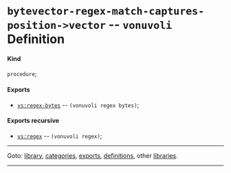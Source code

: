 

<a id='definition__vonuvoli__bytevector-regex-match-captures-position-_3e_vector'></a>

# `bytevector-regex-match-captures-position->vector` -- `vonuvoli` Definition


<a id='definition__vonuvoli__bytevector-regex-match-captures-position-_3e_vector__kind'></a>

#### Kind

`procedure`;


<a id='definition__vonuvoli__bytevector-regex-match-captures-position-_3e_vector__exports'></a>

#### Exports

 * [`vs:regex-bytes`](../../vonuvoli/exports/vs_3a_regex-bytes.md#export__vonuvoli__vs_3a_regex-bytes) -- `(vonuvoli regex bytes)`;


<a id='definition__vonuvoli__bytevector-regex-match-captures-position-_3e_vector__exports-recursive'></a>

#### Exports recursive

 * [`vs:regex`](../../vonuvoli/exports/vs_3a_regex.md#export__vonuvoli__vs_3a_regex) -- `(vonuvoli regex)`;

----

Goto: [library](../../vonuvoli/_index.md#library__vonuvoli), [categories](../../vonuvoli/categories/_index.md#toc__vonuvoli__categories), [exports](../../vonuvoli/exports/_index.md#toc__vonuvoli__exports), [definitions](../../vonuvoli/definitions/_index.md#toc__vonuvoli__definitions), other [libraries](../../_libraries.md#toc__libraries).

----

